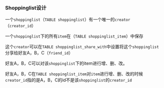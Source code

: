 ### Shoppinglist设计

一个`shoppinglist`（`TABLE shoppinglist`）有一个唯一的`creator`（`creator_id`）

一个`shoppinglist`下的所有`item`在（`TABLE shoppinglist_item`）中保存

这个`creator`可以在`TABLE shoppinglist_share_with`中设置将这个`shoppinglist`分享给好友A，B，C（`friend_id`）

好友A，B，C可以对该`shoppinglist`下的item进行增、删、改。

好友A，B，C在`TABLE shoppinglist_item`对`item`进行增、删、改的时候`creator_id`指的是A，B，C的id不是该`shoppinglist`的`creator_id`



